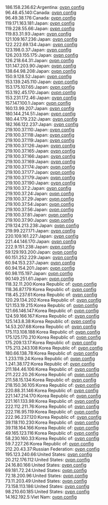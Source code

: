 186.158.236.62:Argentina: [ovpn config](vpn/186_158_236_62.ovpn)  
96.48.45.140:Canada: [ovpn config](vpn/96_48_45_140.ovpn)  
96.49.38.176:Canada: [ovpn config](vpn/96_49_38_176.ovpn)  
119.171.163.181:Japan: [ovpn config](vpn/119_171_163_181.ovpn)  
119.228.55.66:Japan: [ovpn config](vpn/119_228_55_66.ovpn)  
119.83.31.93:Japan: [ovpn config](vpn/119_83_31_93.ovpn)  
121.109.167.236:Japan: [ovpn config](vpn/121_109_167_236.ovpn)  
122.222.69.134:Japan: [ovpn config](vpn/122_222_69_134.ovpn)  
123.198.0.37:Japan: [ovpn config](vpn/123_198_0_37.ovpn)  
126.203.155.175:Japan: [ovpn config](vpn/126_203_155_175.ovpn)  
126.218.64.31:Japan: [ovpn config](vpn/126_218_64_31.ovpn)  
131.147.203.90:Japan: [ovpn config](vpn/131_147_203_90.ovpn)  
138.64.98.208:Japan: [ovpn config](vpn/138_64_98_208.ovpn)  
150.9.128.52:Japan: [ovpn config](vpn/150_9_128_52.ovpn)  
153.139.245.110:Japan: [ovpn config](vpn/153_139_245_110.ovpn)  
153.175.107.65:Japan: [ovpn config](vpn/153_175_107_65.ovpn)  
153.192.45.170:Japan: [ovpn config](vpn/153_192_45_170.ovpn)  
153.231.172.46:Japan: [ovpn config](vpn/153_231_172_46.ovpn)  
157.147.100.1:Japan: [ovpn config](vpn/157_147_100_1.ovpn)  
160.13.99.207:Japan: [ovpn config](vpn/160_13_99_207.ovpn)  
180.144.214.51:Japan: [ovpn config](vpn/180_144_214_51.ovpn)  
180.44.179.232:Japan: [ovpn config](vpn/180_44_179_232.ovpn)  
182.166.122.237:Japan: [ovpn config](vpn/182_166_122_237.ovpn)  
219.100.37.110:Japan: [ovpn config](vpn/219_100_37_110.ovpn)  
219.100.37.118:Japan: [ovpn config](vpn/219_100_37_118.ovpn)  
219.100.37.119:Japan: [ovpn config](vpn/219_100_37_119.ovpn)  
219.100.37.126:Japan: [ovpn config](vpn/219_100_37_126.ovpn)  
219.100.37.165:Japan: [ovpn config](vpn/219_100_37_165.ovpn)  
219.100.37.166:Japan: [ovpn config](vpn/219_100_37_166.ovpn)  
219.100.37.169:Japan: [ovpn config](vpn/219_100_37_169.ovpn)  
219.100.37.174:Japan: [ovpn config](vpn/219_100_37_174.ovpn)  
219.100.37.177:Japan: [ovpn config](vpn/219_100_37_177.ovpn)  
219.100.37.179:Japan: [ovpn config](vpn/219_100_37_179.ovpn)  
219.100.37.190:Japan: [ovpn config](vpn/219_100_37_190.ovpn)  
219.100.37.2:Japan: [ovpn config](vpn/219_100_37_2.ovpn)  
219.100.37.24:Japan: [ovpn config](vpn/219_100_37_24.ovpn)  
219.100.37.29:Japan: [ovpn config](vpn/219_100_37_29.ovpn)  
219.100.37.54:Japan: [ovpn config](vpn/219_100_37_54.ovpn)  
219.100.37.56:Japan: [ovpn config](vpn/219_100_37_56.ovpn)  
219.100.37.81:Japan: [ovpn config](vpn/219_100_37_81.ovpn)  
219.100.37.90:Japan: [ovpn config](vpn/219_100_37_90.ovpn)  
219.124.213.238:Japan: [ovpn config](vpn/219_124_213_238.ovpn)  
219.99.227.171:Japan: [ovpn config](vpn/219_99_227_171.ovpn)  
220.109.161.227:Japan: [ovpn config](vpn/220_109_161_227.ovpn)  
221.44.146.170:Japan: [ovpn config](vpn/221_44_146_170.ovpn)  
222.9.151.238:Japan: [ovpn config](vpn/222_9_151_238.ovpn)  
59.129.193.200:Japan: [ovpn config](vpn/59_129_193_200.ovpn)  
60.151.252.229:Japan: [ovpn config](vpn/60_151_252_229.ovpn)  
60.94.153.237:Japan: [ovpn config](vpn/60_94_153_237.ovpn)  
60.94.154.201:Japan: [ovpn config](vpn/60_94_154_201.ovpn)  
60.98.115.197:Japan: [ovpn config](vpn/60_98_115_197.ovpn)  
90.149.251.61:Japan: [ovpn config](vpn/90_149_251_61.ovpn)  
118.32.11.200:Korea Republic of: [ovpn config](vpn/118_32_11_200.ovpn)  
118.36.87.179:Korea Republic of: [ovpn config](vpn/118_36_87_179.ovpn)  
118.45.237.61:Korea Republic of: [ovpn config](vpn/118_45_237_61.ovpn)  
120.29.134.202:Korea Republic of: [ovpn config](vpn/120_29_134_202.ovpn)  
121.153.19.215:Korea Republic of: [ovpn config](vpn/121_153_19_215.ovpn)  
121.66.146.147:Korea Republic of: [ovpn config](vpn/121_66_146_147.ovpn)  
124.59.166.167:Korea Republic of: [ovpn config](vpn/124_59_166_167.ovpn)  
125.143.8.38:Korea Republic of: [ovpn config](vpn/125_143_8_38.ovpn)  
14.53.207.68:Korea Republic of: [ovpn config](vpn/14_53_207_68.ovpn)  
175.113.108.188:Korea Republic of: [ovpn config](vpn/175_113_108_188.ovpn)  
175.125.170.210:Korea Republic of: [ovpn config](vpn/175_125_170_210.ovpn)  
175.209.13.17:Korea Republic of: [ovpn config](vpn/175_209_13_17.ovpn)  
175.213.243.108:Korea Republic of: [ovpn config](vpn/175_213_243_108.ovpn)  
180.66.138.78:Korea Republic of: [ovpn config](vpn/180_66_138_78.ovpn)  
1.233.119.24:Korea Republic of: [ovpn config](vpn/1_233_119_24.ovpn)  
1.241.38.172:Korea Republic of: [ovpn config](vpn/1_241_38_172.ovpn)  
211.184.46.106:Korea Republic of: [ovpn config](vpn/211_184_46_106.ovpn)  
211.222.20.26:Korea Republic of: [ovpn config](vpn/211_222_20_26.ovpn)  
211.58.15.134:Korea Republic of: [ovpn config](vpn/211_58_15_134.ovpn)  
218.150.36.105:Korea Republic of: [ovpn config](vpn/218_150_36_105.ovpn)  
220.88.31.146:Korea Republic of: [ovpn config](vpn/220_88_31_146.ovpn)  
221.147.214.170:Korea Republic of: [ovpn config](vpn/221_147_214_170.ovpn)  
221.161.133.98:Korea Republic of: [ovpn config](vpn/221_161_133_98.ovpn)  
222.112.211.76:Korea Republic of: [ovpn config](vpn/222_112_211_76.ovpn)  
222.116.95.119:Korea Republic of: [ovpn config](vpn/222_116_95_119.ovpn)  
222.96.237.120:Korea Republic of: [ovpn config](vpn/222_96_237_120.ovpn)  
39.118.110.230:Korea Republic of: [ovpn config](vpn/39_118_110_230.ovpn)  
39.118.164.166:Korea Republic of: [ovpn config](vpn/39_118_164_166.ovpn)  
49.165.123.116:Korea Republic of: [ovpn config](vpn/49_165_123_116.ovpn)  
58.230.160.33:Korea Republic of: [ovpn config](vpn/58_230_160_33.ovpn)  
59.7.227.26:Korea Republic of: [ovpn config](vpn/59_7_227_26.ovpn)  
212.20.43.37:Russian Federation: [ovpn config](vpn/212_20_43_37.ovpn)  
195.123.240.66:United States: [ovpn config](vpn/195_123_240_66.ovpn)  
20.212.176.112:United States: [ovpn config](vpn/20_212_176_112.ovpn)  
24.16.80.166:United States: [ovpn config](vpn/24_16_80_166.ovpn)  
69.181.72.24:United States: [ovpn config](vpn/69_181_72_24.ovpn)  
72.18.200.96:United States: [ovpn config](vpn/72_18_200_96.ovpn)  
73.11.203.49:United States: [ovpn config](vpn/73_11_203_49.ovpn)  
73.158.113.186:United States: [ovpn config](vpn/73_158_113_186.ovpn)  
98.210.60.185:United States: [ovpn config](vpn/98_210_60_185.ovpn)  
14.162.192.5:Viet Nam: [ovpn config](vpn/14_162_192_5.ovpn)  
